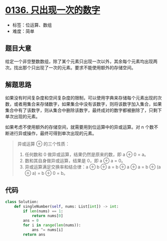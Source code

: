 # [0136. 只出现一次的数字](https://leetcode-cn.com/problems/single-number/)

- 标签：位运算、数组
- 难度：简单

## 题目大意

给定一个非空整数数组，除了某个元素只出现一次以外，其余每个元素均出现两次。找出那个只出现了一次的元素。要求不能使用额外的存储空间。

## 解题思路

如果没有时间复杂度和空间复杂度的限制，可以使用字典来存储每个元素出现的次数，或者用集合来存储数字，如果集合中没有该数字，则将该数字加入集合，如果集合中有了该数字，则从集合中删除该数字，最终成对的数字都被删除了，只剩下单次出现的元素。

如果考虑不使用额外的存储空间，就需要用到位运算中的异或运算。对 n 个数不断进行异或操作，最终可得到单次出现的元素。

> 异或运算 ⊕ 的三个性质：
>
> 1. 任何数和 0 做异或运算，结果仍然是原来的数，即 a ⊕ 0 = a。
> 2. 数和其自身做异或运算，结果是 0，即 a ⊕ a = 0。
> 3. 异或运算满足交换率和结合律：a ⊕ b ⊕ a = b ⊕ a ⊕ a = b ⊕ (a ⊕ a) = b ⊕ 0 = b。

## 代码

```Python
class Solution:
    def singleNumber(self, nums: List[int]) -> int:
        if len(nums) == 1:
            return nums[0]
        ans = 0
        for i in range(len(nums)):
            ans ^= nums[i]
        return ans
```

